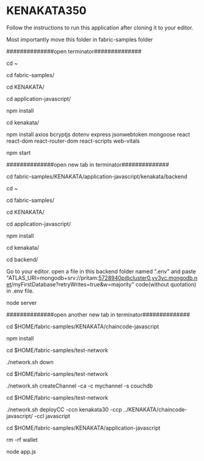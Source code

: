# KENAKATA350

Follow the instructions to run this application after cloning it to your editor.

Most importantly move this folder in fabric-samples folder

##############open terminator##############

cd ~

cd fabric-samples/

cd KENAKATA/

cd application-javascript/

npm install

cd kenakata/

npm install axios bcryptjs dotenv express jsonwebtoken mongoose react react-dom react-router-dom react-scripts web-vitals

npm start





##############open new tab in terminator##############

cd fabric-samples/KENAKATA/application-javascript/kenakata/backend

cd ~

cd fabric-samples/

cd KENAKATA/

cd application-javascript/

npm install

cd kenakata/

cd backend/

Go to your editor.
open a file in this backend folder named ".env" and paste "ATLAS_URI=mongodb+srv://pritam:5728940p@cluster0.yv3yc.mongodb.net/myFirstDatabase?retryWrites=true&w=majority" code(without quotation) in .env file.

node server





##############open another new tab in terminator##############

cd $HOME/fabric-samples/KENAKATA/chaincode-javascript

npm install

cd $HOME/fabric-samples/test-network

./network.sh down

cd $HOME/fabric-samples/test-network

./network.sh createChannel -ca -c mychannel -s couchdb

cd $HOME/fabric-samples/test-network

./network.sh deployCC -ccn kenakata30 -ccp ../KENAKATA/chaincode-javascript/ -ccl javascript

cd $HOME/fabric-samples/KENAKATA/application-javascript

rm -rf wallet

node app.js

